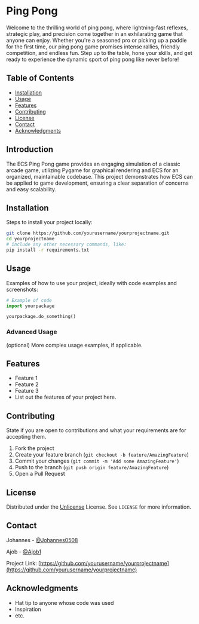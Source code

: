 # Ping Pong


Welcome to the thrilling world of ping pong, where lightning-fast reflexes, strategic play, and precision come together in an exhilarating game that anyone can enjoy. Whether you're a seasoned pro or picking up a paddle for the first time, our ping pong game promises intense rallies, friendly competition, and endless fun. Step up to the table, hone your skills, and get ready to experience the dynamic sport of ping pong like never before!

## Table of Contents

- [Installation](#installation)
- [Usage](#usage)
- [Features](#features)
- [Contributing](#contributing)
- [License](#license)
- [Contact](#contact)
- [Acknowledgments](#acknowledgments)

## Introduction

The ECS Ping Pong game provides an engaging simulation of a classic arcade game, utilizing Pygame for graphical rendering and ECS for an organized, maintainable codebase. This project demonstrates how ECS can be applied to game development, ensuring a clear separation of concerns and easy scalability.

## Installation

Steps to install your project locally:

```bash
git clone https://github.com/yourusername/yourprojectname.git
cd yourprojectname
# include any other necessary commands, like:
pip install -r requirements.txt
```

## Usage

Examples of how to use your project, ideally with code examples and screenshots:

```python
# Example of code
import yourpackage

yourpackage.do_something()
```

### Advanced Usage

(optional) More complex usage examples, if applicable.

## Features

- Feature 1
- Feature 2
- Feature 3
- List out the features of your project here.

## Contributing

State if you are open to contributions and what your requirements are for accepting them.

1. Fork the project
2. Create your feature branch (`git checkout -b feature/AmazingFeature`)
3. Commit your changes (`git commit -m 'Add some AmazingFeature'`)
4. Push to the branch (`git push origin feature/AmazingFeature`)
5. Open a Pull Request

## License

Distributed under the [Unlicense](LICENSE) License. See `LICENSE` for more information.

## Contact

Johannes - [@Johannes0508](https://github.com/Johannes0508)

Ajob - [@Ajob1](https://github.com/Ajob1)

Project Link: [https://github.com/yourusername/yourprojectname](https://github.com/yourusername/yourprojectname)

## Acknowledgments

- Hat tip to anyone whose code was used
- Inspiration
- etc.

